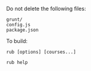 Do not delete the following files:

    grunt/
    config.js
    package.json


To build:

    rub [options] [courses...]

    rub help
